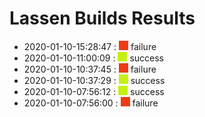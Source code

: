 # Lassen Builds Results

 - 2020-01-10-15:28:47 : ![red](./images/red.png) failure
 - 2020-01-10-11:00:09 : ![green](./images/green.png) success
 - 2020-01-10-10:37:45 : ![red](./images/red.png) failure
 - 2020-01-10-10:37:29 : ![green](./images/green.png) success
 - 2020-01-10-07:56:12 : ![green](./images/green.png) success
 - 2020-01-10-07:56:00 : ![red](./images/red.png) failure
